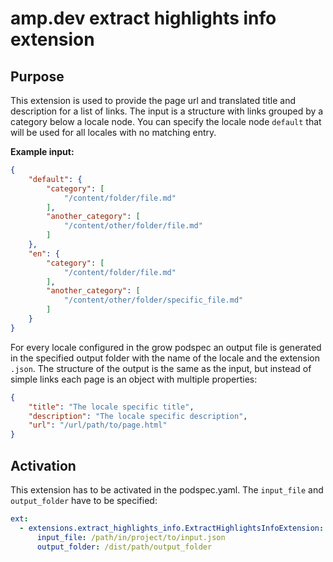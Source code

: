 # amp.dev extract highlights info extension

## Purpose

This extension is used to provide the page url and translated title and description for a list of links. 
The input is a structure with links grouped by a category below a locale node.
You can specify the locale node `default` that will be used for all locales with no matching entry.  

**Example input:**

```json
{
	"default": {
		"category": [
			"/content/folder/file.md"
		],
		"another_category": [
			"/content/other/folder/file.md"
		]
	},
	"en": {
		"category": [
			"/content/folder/file.md"
		],
		"another_category": [
			"/content/other/folder/specific_file.md"
		]
	}
}
```

For every locale configured in the grow podspec an output file is generated in the specified output folder
with the name of the locale and the extension `.json`.
The structure of the output is the same as the input, but instead of simple links each page is an object
with multiple properties:

```json
{
    "title": "The locale specific title",
    "description": "The locale specific description",
    "url": "/url/path/to/page.html"
}
```


## Activation

This extension has to be activated in the podspec.yaml.
The `input_file` and `output_folder` have to be specified:

```yaml
ext:
  - extensions.extract_highlights_info.ExtractHighlightsInfoExtension:
      input_file: /path/in/project/to/input.json
      output_folder: /dist/path/output_folder
```
